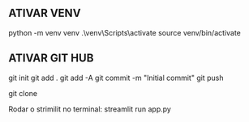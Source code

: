 ## ATIVAR VENV
python -m venv venv
.\venv\Scripts\activate
source venv/bin/activate

## ATIVAR GIT HUB
git init
git add .
git add -A
git commit -m "Initial commit"
git push

git clone <url-do-repositorio>

Rodar o strimilit no terminal:
streamlit run app.py
